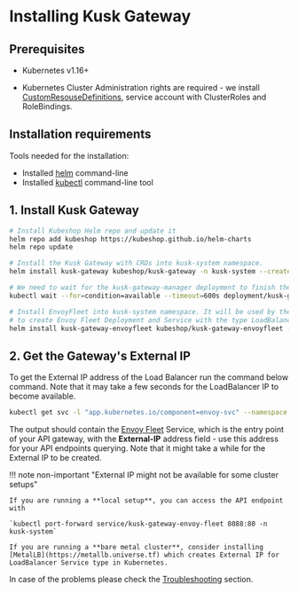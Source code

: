 # Installing Kusk Gateway

## Prerequisites

- Kubernetes v1.16+

- Kubernetes Cluster Administration rights are required - we install [CustomResouseDefinitions](https://kubernetes.io/docs/concepts/extend-kubernetes/api-extension/custom-resources/#customresourcedefinitions), service account with ClusterRoles and RoleBindings.

## Installation requirements

Tools needed for the installation:

- Installed [helm](https://helm.sh/docs/intro/install/) command-line
- Installed [kubectl](https://kubernetes.io/docs/tasks/tools/) command-line tool

## 1. Install Kusk Gateway

```sh
# Install Kubeshop Helm repo and update it
helm repo add kubeshop https://kubeshop.github.io/helm-charts
helm repo update

# Install the Kusk Gateway with CRDs into kusk-system namespace.
helm install kusk-gateway kubeshop/kusk-gateway -n kusk-system --create-namespace

# We need to wait for the kusk-gateway-manager deployment to finish the setup for the next step.
kubectl wait --for=condition=available --timeout=600s deployment/kusk-gateway-manager  -n kusk-system

# Install EnvoyFleet into kusk-system namespace. It will be used by the Kusk Gateway
# to create Envoy Fleet Deployment and Service with the type LoadBalancer.
helm install kusk-gateway-envoyfleet kubeshop/kusk-gateway-envoyfleet -n kusk-system
```

## 2. Get the Gateway's External IP

To get the External IP address of the Load Balancer run the command below command. Note that it may take a few seconds for the LoadBalancer IP to become available.

```sh
kubectl get svc -l "app.kubernetes.io/component=envoy-svc" --namespace kusk-system
```

The output should contain the [Envoy Fleet](https://kubeshop.github.io/kusk-gateway/customresources/envoyfleet) Service, which is the entry point of your API gateway, with the **External-IP** address field - use this address for your API endpoints querying. Note that it might take a while for the External IP to be created.

!!! note non-important "External IP might not be available for some cluster setups"

    If you are running a **local setup**, you can access the API endpoint with 
    
    `kubectl port-forward service/kusk-gateway-envoy-fleet 8088:80 -n kusk-system`

    If you are running a **bare metal cluster**, consider installing [MetalLB](https://metallb.universe.tf) which creates External IP for LoadBalancer Service type in Kubernetes.

In case of the problems please check the [Troubleshooting](../troubleshooting.md) section.
